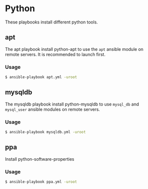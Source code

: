 Python
======

These playbooks install different python tools.

## apt

The apt playbook install python-apt to use the `apt` ansible module on remote servers.
It is recommended to launch first.

### Usage

``` bash
$ ansible-playbook apt.yml -uroot
```

## mysqldb

The mysqldb playbook install python-mysqldb to use `mysql_db` and `mysql_user` ansible modules on remote servers.

### Usage

``` bash
$ ansible-playbook mysqldb.yml -uroot
```

## ppa

Install python-software-properties

### Usage

``` bash
$ ansible-playbook ppa.yml -uroot
```
